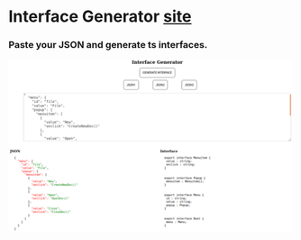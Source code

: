 # Interface Generator [site](https://61cb9df4653c790008cd45e0--ts-interface-generator.netlify.app/)

### Paste your JSON and generate ts interfaces.

![Screenshot from the interface generator](./src/assets/screenshot.png)
